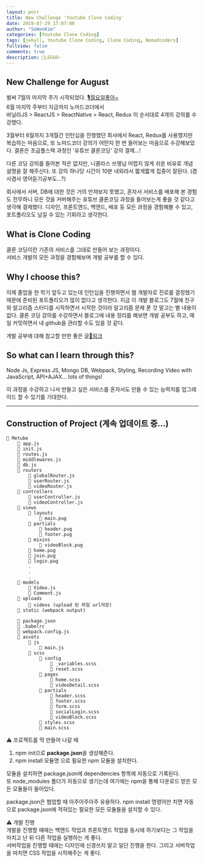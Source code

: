 ```yaml
---
layout: post
title: New Challenge 'Youtube Clone Coding'
date: 2019-07-29 17:07:00
author: "SeWonKim"
categories: [Youtube Clone Coding]
tags: [jekyll, Youtube Clone Coding, Clone Coding, Nomadcoders]
fullview: false
comments: true
description: 💪LEGGO~
---
```


## New Challenge for August

벌써 7월의 마지막 주가 시작되었다. [🎙월요일좋아~](https://www.youtube.com/watch?v=5BV85WRsIyo)  
6월 마지막 주부터 지금까지 노마드코더에서  
바닐라JS > ReactJS > ReactNative > React, Redux
이 순서대로 4개의 강의를 수강했다.

3월부터 6월까지 3개월간 인턴십을 진행했던 회사에서 React, Redux를 사용했지만 복습하는 마음으로, 또 노마드코더 강의가 어떤지 한 번 들어보는 마음으로 수강해보았다.
결론은 초급풀스택 과정인 '유튜브 클론코딩' 강의 결제...!

다른 코딩 강의를 들어본 적은 없지만, 니콜라스 쓰앵님 어렵지 않게 쉬운 비유로 개념 설명을 잘 해주신다.
또 강의 하나당 시간이 10분 내외라서 짧게짧게 집중이 잘된다. (겸사겸사 영어듣기공부도...?)

회사에서 서버, DB에 대한 것은 거의 만져보지 못했고, 혼자서 서비스를 배포해 본 경험도 전무하니 모든 것을 커버해주는 유튜브 클론코딩 과정을 들어보는게 좋을 것 같다고 생각해 결제했다.
디자인, 프론트엔드, 백앤드, 배포 등 모든 과정을 경험해볼 수 있고, 포트폴리오도 남길 수 있는 기회라고 생각한다.

## What is Clone Coding

클론 코딩이란 기존의 서비스를 그대로 만들어 보는 과정이다.  
서비스 개발의 모든 과정을 경험해보며 개발 공부를 할 수 있다.

## Why I choose this?

이제 졸업을 한 학기 앞두고 있는데 인턴십을 진행하면서 웹 개발자로 진로를 결정했기 때문에 준비된 포트폴리오가 많이 없다고 생각한다.
지금 이 개발 블로그도 7월에 친구와 알고리즘 스터디를 시작하면서 시작한 것이라 알고리즘 문제 푼 것 말고는 별 내용이 없다.
클론 코딩 강의를 수강하면서 블로그에 내용 정리를 해보면 개발 공부도 하고, 매일 커밋하면서 내 github을 관리할 수도 있을 것 같다.

개발 공부에 대해 참고할 만한 좋은 글[🔗링크](https://jbee.io/essay/how_do_i_study_2/?source=post_page---------------------------)

## So what can I learn through this?

Node Js, Express JS, Mongo DB, Webpack, Styling, Recording Video with JavaScript, API+AJAX... lots of things!

이 과정을 수강하고 나서 만들고 싶은 서비스를 혼자서도 만들 수 있는 능력치를 업그레이드 할 수 있기를 기대한다.

---

## Construction of Project (계속 업데이트 중...)

```
📂 Metube
    📄 app.js
    📄 init.js
    📄 routes.js
    📄 middlewares.js
    📄 db.js
    📂 routers
        📄 globalRouter.js
        📄 userRouter.js
        📄 videoRouter.js
    📂 controllers
        📄 userController.js
        📄 videoController.js
    📂 views
        📂 layouts
            🐶 main.pug
        📂 partials
            🐶 header.pug
            🐶 footer.pug
        📂 mixins
            🐶 videoBlock.pug
        🐶 home.pug
        🐶 join.pug
        🐶 login.pug
        .
        .
        .
    📂 models
        📄 Video.js
        📄 Comment.js
    📂 uploads
        📂 videos (upload 된 파일 url저장)
    📂 static (webpack output)

    📄 package.json
    📄 .babelrc
    📄 webpack.config.js
    📂 assets
        📂 js
            📄 main.js
        📂 scss
            📂 config
                📄 _variables.scss
                📄 reset.scss
            📂 pages
                📄 home.scss
                📄 videoDetail.scss
            📂 partials
                📄 header.scss
                📄 footer.scss
                📄 form.scss
                📄 socialLogin.scss
                📄 videoBlock.scss
            📄 styles.scss
            📄 main.scss
```

⚠ 프로젝트를 막 만들어 나갈 때

1. npm init으로 **package.json**을 생성해준다.
2. npm install 모듈명 으로 필요한 npm 모듈을 설치한다.

모듈을 설치하면 package.json에 dependencies 항목에 자동으로 기록된다.  
또 node_modules 폴더가 자동으로 생기는데 여기에는 npm을 통해 다운로드 받은 모든 모듈들이 들어있다.

package.json은 협업할 때 아주아주아주 유용하다. npm install 명령어만 치면 자동으로 package.json에 적혀있는 필요한 모든 모듈들을 설치할 수 있다.

⚠ 개발 진행  
개발을 진행할 때에는 백엔드 작업과 프론트엔드 작업을 동시에 하기보다는 그 작업을 마치고 난 뒤 다른 작업을 실행하는 게 좋다.  
서버작업을 진행할 때에는 디자인에 신경쓰지 말고 일단 진행을 한다. 그리고 서버작업을 마치면 CSS 작업을 시작해주는 게 좋다.
